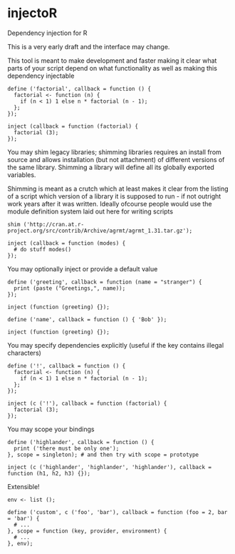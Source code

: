 injectoR
========

Dependency injection for R

This is a very early draft and the interface may change.

This tool is meant to make development and faster making it clear what parts of your script
depend on what functionality as well as making this dependency injectable

```
define ('factorial', callback = function () {
  factorial <- function (n) {
    if (n < 1) 1 else n * factorial (n - 1);
  };
});

inject (callback = function (factorial) {
  factorial (3);
});
```

You may shim legacy libraries; shimming libraries requires an install from source and allows
installation (but not attachment) of different versions of the same library. Shimming a library
will define all its globally exported variables.

Shimming is meant as a crutch which at least makes it clear from the listing of a script which
version of a library it is supposed to run - if not outright work years after it was written.
Ideally ofcourse people would use the module definition system laid out here for writing scripts

```
shim ('http://cran.at.r-project.org/src/contrib/Archive/agrmt/agrmt_1.31.tar.gz');

inject (callback = function (modes) {
  # do stuff modes()
});
```

You may optionally inject or provide a default value

```
define ('greeting', callback = function (name = "stranger") {
  print (paste ("Greetings,", name));
});

inject (function (greeting) {});

define ('name', callback = function () { 'Bob' });

inject (function (greeting) {});
```

You may specify dependencies explicitly (useful if the key contains illegal characters)

```
define ('!', callback = function () {
  factorial <- function (n) {
    if (n < 1) 1 else n * factorial (n - 1);
  };
});

inject (c ('!'), callback = function (factorial) {
  factorial (3);
});
```

You may scope your bindings

```
define ('highlander', callback = function () {
  print ('there must be only one');
}, scope = singleton); # and then try with scope = prototype

inject (c ('highlander', 'highlander', 'highlander'), callback = function (h1, h2, h3) {});
```

Extensible!

```
env <- list ();

define ('custom', c ('foo', 'bar'), callback = function (foo = 2, bar = 'bar') {
  # ...
}, scope = function (key, provider, environment) {
  # ...
}, env);
```